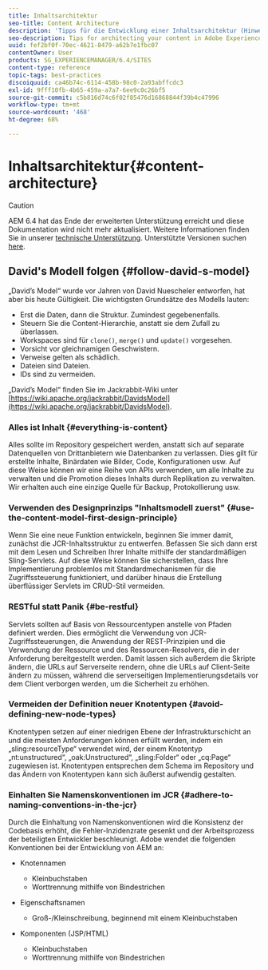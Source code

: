 ```yaml
---
title: Inhaltsarchitektur
seo-title: Content Architecture
description: 'Tipps für die Entwicklung einer Inhaltsarchitektur (Hinweis: Alles ist Inhalt.)'
seo-description: Tips for architecting your content in Adobe Experience Manager (AEM). (hint - everything is content)
uuid: fef2bf0f-70ec-4621-8479-a62b7e1fbc07
contentOwner: User
products: SG_EXPERIENCEMANAGER/6.4/SITES
content-type: reference
topic-tags: best-practices
discoiquuid: ca46b74c-6114-458b-98c0-2a93abffcdc3
exl-id: 9fff10fb-4b65-459a-a7a7-6ee9c0c26bf5
source-git-commit: c5b816d74c6f02f85476d16868844f39b4c47996
workflow-type: tm+mt
source-wordcount: '468'
ht-degree: 68%

---
```


# Inhaltsarchitektur{#content-architecture}

>[!CAUTION]
>
>AEM 6.4 hat das Ende der erweiterten Unterstützung erreicht und diese Dokumentation wird nicht mehr aktualisiert. Weitere Informationen finden Sie in unserer [technische Unterstützung](https://helpx.adobe.com/de/support/programs/eol-matrix.html). Unterstützte Versionen suchen [here](https://experienceleague.adobe.com/docs/?lang=de).

## David&#39;s Modell folgen {#follow-david-s-model}

„David’s Model“ wurde vor Jahren von David Nuescheler entworfen, hat aber bis heute Gültigkeit. Die wichtigsten Grundsätze des Modells lauten:

* Erst die Daten, dann die Struktur. Zumindest gegebenenfalls.
* Steuern Sie die Content-Hierarchie, anstatt sie dem Zufall zu überlassen.
* Workspaces sind für `clone()`, `merge()` und `update()` vorgesehen.
* Vorsicht vor gleichnamigen Geschwistern.
* Verweise gelten als schädlich.
* Dateien sind Dateien.
* IDs sind zu vermeiden.

„David’s Model“ finden Sie im Jackrabbit-Wiki unter [https://wiki.apache.org/jackrabbit/DavidsModel](https://wiki.apache.org/jackrabbit/DavidsModel).

### Alles ist Inhalt {#everything-is-content}

Alles sollte im Repository gespeichert werden, anstatt sich auf separate Datenquellen von Drittanbietern wie Datenbanken zu verlassen. Dies gilt für erstellte Inhalte, Binärdaten wie Bilder, Code, Konfigurationen usw. Auf diese Weise können wir eine Reihe von APIs verwenden, um alle Inhalte zu verwalten und die Promotion dieses Inhalts durch Replikation zu verwalten. Wir erhalten auch eine einzige Quelle für Backup, Protokollierung usw.

### Verwenden des Designprinzips &quot;Inhaltsmodell zuerst&quot; {#use-the-content-model-first-design-principle}

Wenn Sie eine neue Funktion entwickeln, beginnen Sie immer damit, zunächst die JCR-Inhaltsstruktur zu entwerfen. Befassen Sie sich dann erst mit dem Lesen und Schreiben Ihrer Inhalte mithilfe der standardmäßigen Sling-Servlets. Auf diese Weise können Sie sicherstellen, dass Ihre Implementierung problemlos mit Standardmechanismen für die Zugriffssteuerung funktioniert, und darüber hinaus die Erstellung überflüssiger Servlets im CRUD-Stil vermeiden.

### RESTful statt Panik {#be-restful}

Servlets sollten auf Basis von Ressourcentypen anstelle von Pfaden definiert werden. Dies ermöglicht die Verwendung von JCR-Zugriffssteuerungen, die Anwendung der REST-Prinzipien und die Verwendung der Ressource und des Ressourcen-Resolvers, die in der Anforderung bereitgestellt werden. Damit lassen sich außerdem die Skripte ändern, die URLs auf Serverseite rendern, ohne die URLs auf Client-Seite ändern zu müssen, während die serverseitigen Implementierungsdetails vor dem Client verborgen werden, um die Sicherheit zu erhöhen.

### Vermeiden der Definition neuer Knotentypen {#avoid-defining-new-node-types}

Knotentypen setzen auf einer niedrigen Ebene der Infrastrukturschicht an und die meisten Anforderungen können erfüllt werden, indem ein „sling:resourceType“ verwendet wird, der einem Knotentyp „nt:unstructured“, „oak:Unstructured“, „sling:Folder“ oder „cq:Page“ zugewiesen ist. Knotentypen entsprechen dem Schema im Repository und das Ändern von Knotentypen kann sich äußerst aufwendig gestalten.

### Einhalten Sie Namenskonventionen im JCR {#adhere-to-naming-conventions-in-the-jcr}

Durch die Einhaltung von Namenskonventionen wird die Konsistenz der Codebasis erhöht, die Fehler-Inzidenzrate gesenkt und der Arbeitsprozess der beteiligten Entwickler beschleunigt. Adobe wendet die folgenden Konventionen bei der Entwicklung von AEM an:

* Knotennamen

   * Kleinbuchstaben
   * Worttrennung mithilfe von Bindestrichen

* Eigenschaftsnamen

   * Groß-/Kleinschreibung, beginnend mit einem Kleinbuchstaben

* Komponenten (JSP/HTML)

   * Kleinbuchstaben
   * Worttrennung mithilfe von Bindestrichen

